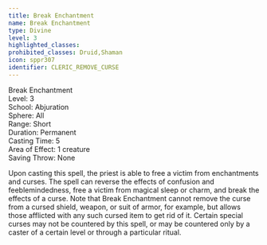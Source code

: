```yaml
---
title: Break Enchantment
name: Break Enchantment
type: Divine
level: 3
highlighted_classes: 
prohibited_classes: Druid,Shaman
icon: sppr307
identifier: CLERIC_REMOVE_CURSE
---
```

Break Enchantment  
Level: 3  
School: Abjuration  
Sphere: All  
Range: Short  
Duration: Permanent  
Casting Time: 5  
Area of Effect: 1 creature  
Saving Throw: None  
  
Upon casting this spell, the priest is able to free a victim from enchantments and curses. The spell can reverse the effects of confusion and feeblemindedness, free a victim from magical sleep or charm, and break the effects of a curse. Note that Break Enchantment cannot remove the curse from a cursed shield, weapon, or suit of armor, for example, but allows those afflicted with any such cursed item to get rid of it. Certain special curses may not be countered by this spell, or may be countered only by a caster of a certain level or through a particular ritual.  
